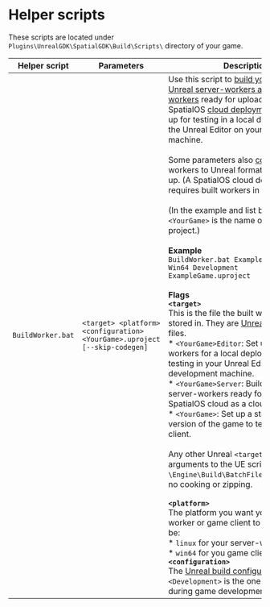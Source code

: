 
# Helper scripts

These scripts are located under `Plugins\UnrealGDK\SpatialGDK\Build\Scripts\` directory of your game.

| Helper script | Parameters | Description |
| --- | --- | --- |
| `BuildWorker.bat` | `<target> <platform> <configuration> <YourGame>.uproject [--skip-codegen]` | Use this script to [build your game’s Unreal server-workers and client-workers]({{urlRoot}}/content/glossary#workers) ready for uploading as a SpatialOS [cloud deployment]({{urlRoot}}/content/glossary#deployment) or set them up for testing in a local deployment in the Unreal Editor on your development machine. <br/><br/> Some parameters also [cook](https://docs.unrealengine.com/en-US/Engine/Deployment/Cooking) your workers to Unreal format and zip them up. (A SpatialOS cloud deployment requires built workers in zipped files.) <br/><br/> (In the example and list below, `<YourGame>` is the name of your Unreal project.) </br></br>**Example**</br> `BuildWorker.bat ExampleGameEditor Win64 Development ExampleGame.uproject` </br></br> **Flags** </br> **`<target>`**</br> This is the file the built workers are stored in. They are [Unreal’s build target](https://docs.unrealengine.com/en-us/Programming/BuildTools/UnrealBuildTool/TargetFiles) files. </br> * `<YourGame>Editor`: Set up server-workers for a local deployment for testing in your Unreal Editor on your development machine. </br> * `<YourGame>Server`: Build, cook and zip server-workers ready for upload to the SpatialOS cloud as a cloud deployment. </br> * `<YourGame>`: Set up a stand-alone version of the game to test it as a game client. </br></br> Any other Unreal  `<target>` passes all arguments to the UE script, `\Engine\Build\BatchFiles\Build.bat`with no cooking or zipping. </br></br> **`<platform>`**</br> The platform you want your built server-worker or game client to run on. It could be:</br> *  `linux` for your server-workers </br> * `win64` for you game client exectuable </br> **`<configuration>`**</br> The [Unreal build configuration](https://docs.unrealengine.com/en-us/Programming/Development/BuildConfigurations) `<Development>` is the one you usually use during game  development. |


